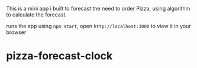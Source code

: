 
This is a mini app i built to forecast the need to order Pizza,
using algorithm to calculate the forecast.

runs the app using `npm start`, 
open `http://localhost:3000` to view it in your browser

# pizza-forecast-clock